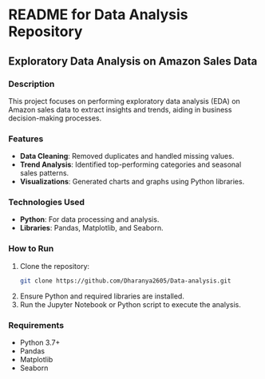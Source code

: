 
# README for Data Analysis Repository

## Exploratory Data Analysis on Amazon Sales Data


### Description
This project focuses on performing exploratory data analysis (EDA) on Amazon sales data to extract insights and trends, aiding in business decision-making processes.

### Features
- **Data Cleaning**: Removed duplicates and handled missing values.
- **Trend Analysis**: Identified top-performing categories and seasonal sales patterns.
- **Visualizations**: Generated charts and graphs using Python libraries.

### Technologies Used
- **Python**: For data processing and analysis.
- **Libraries**: Pandas, Matplotlib, and Seaborn.

### How to Run
1. Clone the repository:
   ```bash
   git clone https://github.com/Dharanya2605/Data-analysis.git
   ```
2. Ensure Python and required libraries are installed.
3. Run the Jupyter Notebook or Python script to execute the analysis.

### Requirements
- Python 3.7+
- Pandas
- Matplotlib
- Seaborn
